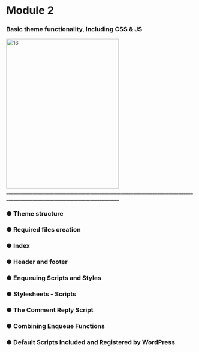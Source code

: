 # Module 2

### Basic theme functionality, Including CSS & JS

<img width="300" height="400" alt="16" src="https://github.com/user-attachments/assets/5c9365fb-6128-4665-897d-5b2404ab7591" />
_____________________________________________________________________________________________________________________________

### ● Theme structure

### ● Required files creation

### ● Index

### ● Header and footer

### ● Enqueuing Scripts and Styles

### ● Stylesheets - Scripts

### ● The Comment Reply Script

### ● Combining Enqueue Functions

### ● Default Scripts Included and Registered by WordPress
